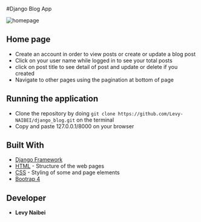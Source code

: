 #Django Blog App

![homepage](https://user-images.githubusercontent.com/26874683/56417692-5d869780-629d-11e9-9be3-af56e21184d5.PNG)

## Home page
* Create an account in order to view posts or create or update a blog post
* Click on your user name while logged in to see your total posts
* click on post title to see detail of post and update or delete if you created
* Navigate to other pages using the pagination at bottom of page

## Running the application
* Clone the repository by doing `git clone https://github.com/Levy-NAIBEI/django_blog.git` on the terminal 
* Copy and paste 127.0.0.1/8000 on your browser
  
## Built With

* [Django Framework](https://docs.djangoproject.com/en/2.1/)
* [HTML](https://www.w3schools.com/html/html_intro.asp) - Structure of the web pages
* [CSS](https://www.w3schools.com/css/) - Styling of some and page elements
* [Bootrap 4](https://www.w3schools.com/bootstrap4/bootstrap_get_started.asp) 

## Developer

* **Levy Naibei**
